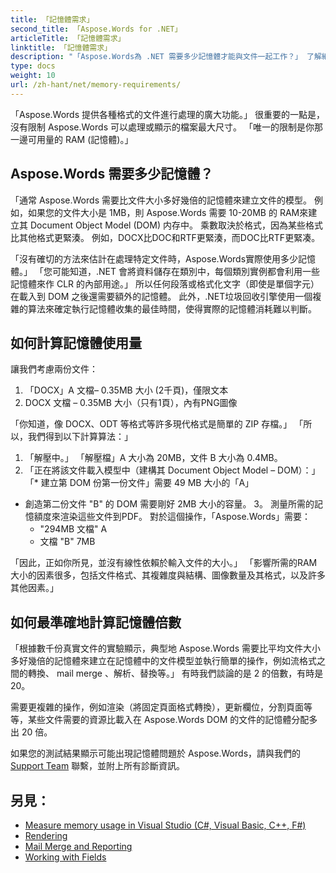 ```yaml
---
title: 「記憶體需求」
second_title: 「Aspose.Words for .NET」
articleTitle: 「記憶體需求」
linktitle: 「記憶體需求」
description: "「Aspose.Words為 .NET 需要多少記憶體才能與文件一起工作？」 了解細節。"
type: docs
weight: 10
url: /zh-hant/net/memory-requirements/
---
```


「Aspose.Words 提供各種格式的文件進行處理的廣大功能。」 很重要的一點是，沒有限制 Aspose.Words 可以處理或顯示的檔案最大尺寸。 「唯一的限制是你那一邊可用量的 RAM (記憶體)。」

## Aspose.Words 需要多少記憶體？

「通常 Aspose.Words 需要比文件大小多好幾倍的記憶體來建立文件的模型。 例如，如果您的文件大小是 1MB，則 Aspose.Words 需要 10-20MB 的 RAM來建立其 Document Object Model (DOM) 内存中。 乘數取決於格式，因為某些格式比其他格式更緊湊。 例如，DOCX比DOC和RTF更緊湊，而DOC比RTF更緊凑。

「沒有確切的方法來估計在處理特定文件時，Aspose.Words實際使用多少記憶體。」 「您可能知道，.NET 會將資料儲存在類別中，每個類別實例都會利用一些記憶體來作 CLR 的內部用途。」 所以任何段落或格式化文字（即使是單個字元）在載入到 DOM 之後還需要額外的記憶體。 此外，.NET垃圾回收引擎使用一個複雜的算法來確定執行記憶體收集的最佳時間，使得實際的記憶體消耗難以判斷。

## 如何計算記憶體使用量

讓我們考慮兩份文件：

1. 「DOCX」A 文檔– 0.35MB 大小 (2千頁)，僅限文本
2. DOCX 文檔 – 0.35MB 大小（只有1頁），內有PNG圖像

「你知道，像 DOCX、ODT 等格式等許多現代格式是簡單的 ZIP 存檔。」 「所以，我們得到以下計算算法：」
1. 「解壓中。」 「解壓檔」A 大小為 20MB，文件 B 大小為 0.4MB。
2. 「正在將該文件載入模型中（建構其 Document Object Model – DOM）：」
「* 建立第 DOM 份第一份文件」需要 49 MB 大小的「A」
* 創造第二份文件 "B" 的 DOM 需要剛好 2MB 大小的容量。
3。 測量所需的記憶額度來渲染這些文件到PDF。 對於這個操作，「Aspose.Words」需要：
  * "294MB 文檔" A
  * 文檔 "B" 7MB

「因此，正如你所見，並沒有線性依賴於輸入文件的大小。」 「影響所需的RAM大小的因素很多，包括文件格式、其複雜度與結構、圖像數量及其格式，以及許多其他因素。」

## 如何最準確地計算記憶體倍數

「根據數千份真實文件的實驗顯示，典型地 Aspose.Words 需要比平均文件大小多好幾倍的記憶體來建立在記憶體中的文件模型並執行簡單的操作，例如流格式之間的轉換、 mail merge 、解析、替換等。」 有時我們談論的是 2 的倍數，有時是 20。

需要更複雜的操作，例如渲染（將固定頁面格式轉換），更新欄位，分割頁面等等，某些文件需要的資源比載入在 Aspose.Words DOM 的文件的記憶體分配多出 20 倍。

如果您的測試結果顯示可能出現記憶體問題於 Aspose.Words，請與我們的 [Support Team](https://docs.aspose.com/words/net/technical-support/) 聯繫，並附上所有診斷資訊。

## 另見：

* [Measure memory usage in Visual Studio (C#, Visual Basic, C++, F#)](https://learn.microsoft.com/en-us/visualstudio/profiling/memory-usage?view=vs-2022)
* [Rendering](https://docs.aspose.com/words/net/rendering/)
* [Mail Merge and Reporting](https://docs.aspose.com/words/net/mail-merge-and-reporting/)
* [Working with Fields](https://docs.aspose.com/words/net/working-with-fields/)